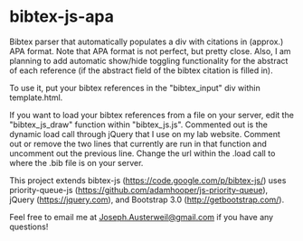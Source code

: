 # bibtex-js-apa
Bibtex parser that automatically populates a div with citations in (approx.) APA format. Note that APA format is not perfect, but pretty close. Also, I am planning to add automatic show/hide toggling functionality for the abstract of each reference (if the abstract field of the bibtex citation is filled in).

To use it, put your bibtex references in the "bibtex_input" div within template.html. 

If you want to load your bibtex references from a file on your server, edit the "bibtex_js_draw" function within "bibtex_js.js". Commented out is the dynamic load call through jQuery that I use on my lab website. Comment out or remove the two lines that currently are run in that function and uncomment out the previous line. Change the url within the .load call to where the .bib file is on your server.

This project extends bibtex-js (https://code.google.com/p/bibtex-js/) uses priority-queue-js (https://github.com/adamhooper/js-priority-queue), jQuery (https://jquery.com), and Bootstrap 3.0 (http://getbootstrap.com/).

Feel free to email me at Joseph.Austerweil@gmail.com if you have any questions!
